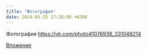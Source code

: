 ```yaml
---
title: "Фотография"
date: 2014-05-25 17:28:00 +0300
---
```


Фотография
https://vk.com/photo41076938_331048214

[Вложение](https://vk.com/photo41076938_331048214)
